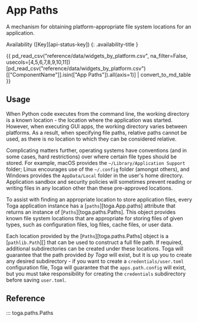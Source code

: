 # App Paths

A mechanism for obtaining platform-appropriate file system locations for an application.

Availability ([Key][api-status-key])  <!-- rumdl-disable-line MD013 -->
{: .availability-title }

{{ pd_read_csv("reference/data/widgets_by_platform.csv", na_filter=False, usecols=[4,5,6,7,8,9,10,11])[pd_read_csv("reference/data/widgets_by_platform.csv")[["ComponentName"]].isin(["App Paths"]).all(axis=1)] | convert_to_md_table }}

## Usage

When Python code executes from the command line, the working directory is a known location - the location where the application was started. However, when executing GUI apps, the working directory varies between platforms. As a result, when specifying file paths, relative paths cannot be used, as there is no location to which they can be considered relative.

Complicating matters further, operating systems have conventions (and in some cases, hard restrictions) over where certain file types should be stored. For example, macOS provides the `~/Library/Application Support` folder; Linux encourages use of the `~/.config` folder (amongst others), and Windows provides the `AppData/Local` folder in the user's home directory. Application sandbox and security policies will sometimes prevent reading or writing files in any location other than these pre-approved locations.

To assist with finding an appropriate location to store application files, every Toga application instance has a [`paths`][toga.App.paths] attribute that returns an instance of [`Paths`][toga.paths.Paths]. This object provides known file system locations that are appropriate for storing files of given types, such as configuration files, log files, cache files, or user data.

Each location provided by the [`Paths`][toga.paths.Paths] object is a [`pathlib.Path`][] that can be used to construct a full file path. If required, additional subdirectories can be created under these locations. Toga will guarantee that the path provided *by Toga* will exist, but it is up you to create any desired subdirectory - if you want to create a `credentials/user.toml` configuration file, Toga will guarantee that the `apps.path.config` will exist, but you must take responsibility for creating the `credentials` subdirectory before saving `user.toml`.

## Reference

::: toga.paths.Paths
